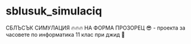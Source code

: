 # sblusuk_simulaciq
СБЛЪСЪК СИМУЛАЦИЯ 🔥🔥🔥 НА ФОРМА ПРОЗОРЕЦ 😎 - проекта за часовете по информатика 11 клас при джид 🤪
